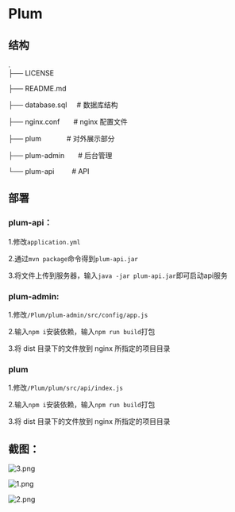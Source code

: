 # Plum


## 结构

.  
├── LICENSE    

├── README.md  

├── database.sql     # 数据库结构  

├── nginx.conf       # nginx 配置文件

├── plum             # 对外展示部分  

├── plum-admin       # 后台管理  

└── plum-api         # API  

## 部署

### plum-api：

1.修改`application.yml`

2.通过`mvn package`命令得到`plum-api.jar`

3.将文件上传到服务器，输入`java -jar plum-api.jar`即可启动api服务


### plum-admin:

1.修改`/Plum/plum-admin/src/config/app.js`

2.输入`npm i`安装依赖，输入`npm run build`打包

3.将 dist 目录下的文件放到 nginx 所指定的项目目录


### plum

1.修改`/Plum/plum/src/api/index.js`

2.输入`npm i`安装依赖，输入`npm run build`打包

3.将 dist 目录下的文件放到 nginx 所指定的项目目录



## 截图：

![3.png](https://i.loli.net/2017/07/26/59783851ce005.png)

![1.png](https://ooo.0o0.ooo/2017/07/26/597837f62ef35.png)

![2.png](https://i.loli.net/2017/07/26/597837f62efe9.png)
